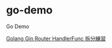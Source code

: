 # go-demo
Go Demo

[Golang Gin Router HandlerFunc 拆分練習](https://matthung0807.blogspot.com/2021/08/go-gin-router-handlerfunc-mvc.html)

